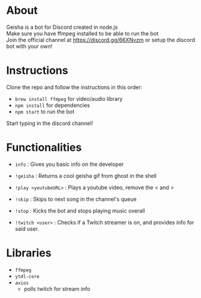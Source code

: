 # About

Geisha is a bot for Discord created in node.js<br>
Make sure you have ffmpeg installed to be able to run the bot<br>
Join the official channel at https://discord.gg/66XNvzm or setup the discord bot with your own!

# Instructions

Clone the repo and follow the instructions in this order:

- `brew install ffmpeg` for video/audio library
- `npm install` for dependencies
- `npm start` to run the bot

Start typing in the discord channel!

# Functionalities

- `info` : Gives you basic info on the developer
- `!geisha` : Returns a cool geisha gif from ghost in the shell

- `!play <youtubeURL>` : Plays a youtube video, remove the < and >
- `!skip` : Skips to next song in the channel's queue
- `!stop` : Kicks the bot and stops playing music overall

- `!twitch <user>` : Checks if a Twitch streamer is on, and provides info for said user.

# Libraries

- `ffmpeg`
- `ytdl-core`
- `axios`
    - polls twitch for stream info